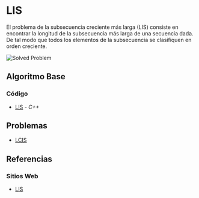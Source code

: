 # LIS

El problema de la subsecuencia creciente más larga (LIS) consiste en encontrar la longitud de la
subsecuencia más larga de una secuencia dada. De tal modo que todos los elementos de la
subsecuencia se clasifiquen en orden creciente.

![Solved Problem](https://s3.ap-south-1.amazonaws.com/afteracademy-server-uploads/longest-increasing-subsequence-recursion-tree-740cf7ef02136d4a.png)

## Algoritmo Base
### Código
-  [LIS](lis.cpp) - _C++_

## Problemas
-  [LCIS](https://codeforces.com/problemset/problem/10/D)

## Referencias
### Sitios Web 
-  [LIS](https://www.geeksforgeeks.org/longest-increasing-subsequence-dp-3/#:~:text=The%20Longest%20Increasing%20Subsequence%20(LIS)%20problem%20is%20to%20find%20the,50%2C%2060%2C%2080%7D.)

